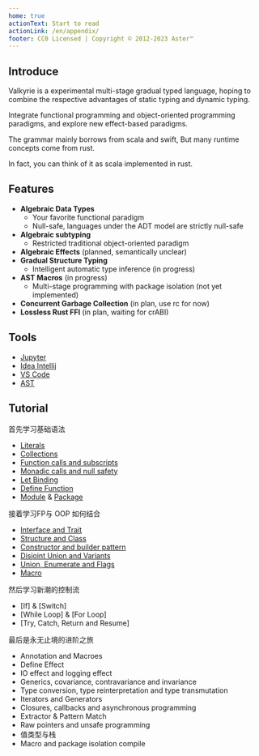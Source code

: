 ```yaml
---
home: true
actionText: Start to read
actionLink: /en/appendix/
footer: CC0 Licensed | Copyright © 2012-2023 Aster™
---
```


## Introduce

Valkyrie is a experimental multi-stage gradual typed language, hoping to combine the respective advantages of static typing and dynamic typing.

Integrate functional programming and object-oriented programming paradigms, and explore new effect-based paradigms.

The grammar mainly borrows from scala and swift, But many runtime concepts come from rust.

In fact, you can think of it as scala implemented in rust.

## Features

- **Algebraic Data Types**
  - Your favorite functional paradigm
  - Null-safe, languages under the ADT model are strictly null-safe
- **Algebraic subtyping**
  - Restricted traditional object-oriented paradigm
- **Algebraic Effects** (planned, semantically unclear)
- **Gradual Structure Typing**
  - Intelligent automatic type inference (in progress)
- **AST Macros** (in progress)
  - Multi-stage programming with package isolation (not yet implemented)
- **Concurrent Garbage Collection** (in plan, use rc for now)
- **Lossless Rust FFI** (in plan, waiting for crABI)



## Tools

- [Jupyter]()
- [Idea Intellij]()
- [VS Code]()
- [AST]()


## Tutorial


首先学习基础语法
- [Literals](./literal/readme.md)
- [Collections](./collection/readme.md)
- [Function calls and subscripts](./invoke/readme.md)
- [Monadic calls and null safety](./invoke/readme.md)
- [Let Binding]()
- [Define Function]()
- [Module]() & [Package]()

接着学习FP与 OOP 如何结合
- [Interface and Trait]()
- [Structure and Class]()
- [Constructor and builder pattern]()
- [Disjoint Union and Variants]()
- [Union, Enumerate and Flags]()
- [Macro]()

然后学习新潮的控制流
- [If] & [Switch]
- [While Loop] & [For Loop]
- [Try, Catch, Return and Resume]



最后是永无止境的进阶之旅
- Annotation and Macroes
- Define Effect
- IO effect and logging effect
- Generics, covariance, contravariance and invariance
- Type conversion, type reinterpretation and type transmutation
- Iterators and Generators
- Closures, callbacks and asynchronous programming
- Extractor & Pattern Match
- Raw pointers and unsafe programming
- 值类型与栈
- Macro and package isolation compile





